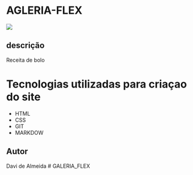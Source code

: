 # AGLERIA-FLEX
![](./Captura%20de%20Tela%202025-03-17%20às%2015.23.32.png)

## descrição
 Receita de bolo 


# Tecnologias utilizadas para criaçao do site
* HTML
* CSS
* GIT
* MARKDOW
## Autor 
Davi de Almeida # GALERIA_FLEX
